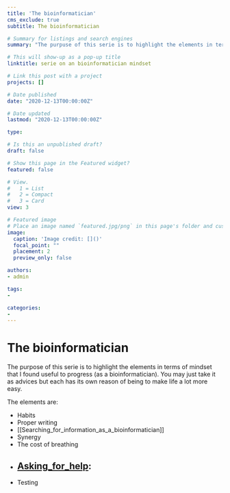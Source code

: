 ```yaml
---
title: 'The bioinformatician'
cms_exclude: true
subtitle: The bioinformatician

# Summary for listings and search engines
summary: "The purpuse of this serie is to highlight the elements in terms of mindset that I found useful to progress. You may take it as advices but each has its own reason of being to make life a lot more easy"

# This will show-up as a pop-up title
linktitle: serie on an bioinformatician mindset

# Link this post with a project
projects: []

# Date published
date: "2020-12-13T00:00:00Z"

# Date updated
lastmod: "2020-12-13T00:00:00Z"

type:

# Is this an unpublished draft?
draft: false

# Show this page in the Featured widget?
featured: false

# View.
#   1 = List
#   2 = Compact
#   3 = Card
view: 3

# Featured image
# Place an image named `featured.jpg/png` in this page's folder and customize its options here.
image:
  caption: 'Image credit: []()'
  focal_point: ""
  placement: 2
  preview_only: false

authors:
- admin

tags:
- 

categories:
- 
---
```

# The bioinformatician

The purpose of this serie is to highlight the elements in terms of mindset that I found useful to progress (as a bioinformatician). You may just take it as advices but each has its own reason of being to make life a lot more easy.

The elements are:
- Habits
- Proper writing
- [[Searching_for_information_as_a_bioinformatician]]
- Synergy
- The cost of breathing
- [Asking_for_help](Asking_for_help.md): 
	-  
- Testing